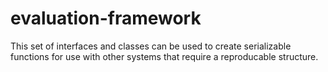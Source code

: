 # evaluation-framework
This set of interfaces and classes can be used to create serializable functions for use with other systems that require a reproducable structure.
